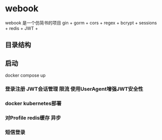 # webook
webook 是一个仿简书的项目
gin + gorm + cors + regex + bcrypt + sessions + redis + JWT + 
## 目录结构

## 启动
docker compose up

### 登录注册 JWT会话管理 限流 使用UserAgent增强JWT安全性
### docker kubernetes部署
### 对Profile redis缓存 异步
### 短信登录

